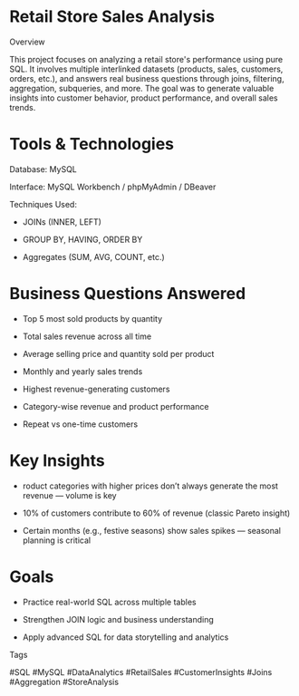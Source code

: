 # Retail Store Sales Analysis

Overview

This project focuses on analyzing a retail store's performance using pure SQL. It involves multiple interlinked datasets (products, sales, customers, orders, etc.), and answers real business questions through joins, filtering, aggregation, subqueries, and more. 
The goal was to generate valuable insights into customer behavior, product performance, and overall sales trends.

# Tools & Technologies

Database: MySQL

Interface: MySQL Workbench / phpMyAdmin / DBeaver

Techniques Used:

 * JOINs (INNER, LEFT)

 * GROUP BY, HAVING, ORDER BY
   
 * Aggregates (SUM, AVG, COUNT, etc.)

#  Business Questions Answered

 * Top 5 most sold products by quantity

 * Total sales revenue across all time

 * Average selling price and quantity sold per product

 * Monthly and yearly sales trends

 * Highest revenue-generating customers

 * Category-wise revenue and product performance

 * Repeat vs one-time customers

# Key Insights

 * roduct categories with higher prices don’t always generate the most revenue — volume is key

 * 10% of customers contribute to 60% of revenue (classic Pareto insight)

 * Certain months (e.g., festive seasons) show sales spikes — seasonal planning is critical

# Goals

 * Practice real-world SQL across multiple tables

 * Strengthen JOIN logic and business understanding

 * Apply advanced SQL for data storytelling and analytics

Tags

#SQL #MySQL #DataAnalytics #RetailSales #CustomerInsights #Joins #Aggregation #StoreAnalysis


